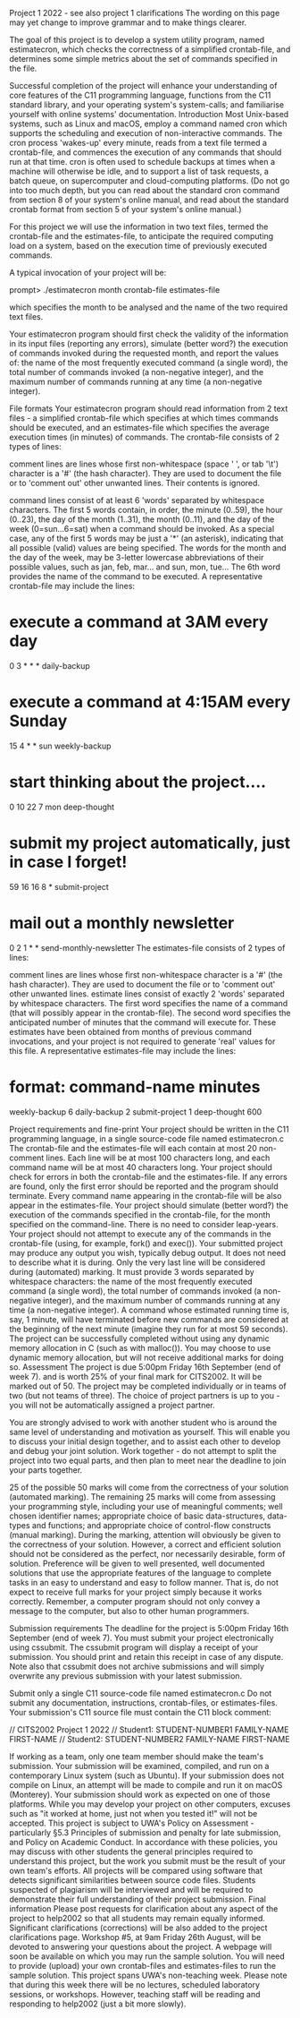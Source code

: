 Project 1 2022 - see also project 1 clarifications
The wording on this page may yet change to improve grammar and to make things clearer.

The goal of this project is to develop a system utility program, named estimatecron, which checks the correctness of a simplified crontab-file, and determines some simple metrics about the set of commands specified in the file.
 
Successful completion of the project will enhance your understanding of core features of the C11 programming language, functions from the C11 standard library, and your operating system's system-calls; and familiarise yourself with online systems' documentation.
Introduction
Most Unix-based systems, such as Linux and macOS, employ a command named cron which supports the scheduling and execution of non-interactive commands. The cron process 'wakes-up' every minute, reads from a text file termed a crontab-file, and commences the execution of any commands that should run at that time. cron is often used to schedule backups at times when a machine will otherwise be idle, and to support a list of task requests, a batch queue, on supercomputer and cloud-computing platforms.
(Do not go into too much depth, but you can read about the standard cron command from section 8 of your system's online manual, and read about the standard crontab format from section 5 of your system's online manual.)

For this project we will use the information in two text files, termed the crontab-file and the estimates-file, to anticipate the required computing load on a system, based on the execution time of previously executed commands.

A typical invocation of your project will be:

prompt>  ./estimatecron  month  crontab-file  estimates-file

which specifies the month to be analysed and the name of the two required text files.

Your estimatecron program should first check the validity of the information in its input files (reporting any errors), simulate (better word?) the execution of commands invoked during the requested month, and report the values of:  the name of the most frequently executed command (a single word), the total number of commands invoked (a non-negative integer), and the maximum number of commands running at any time (a non-negative integer).

File formats
Your estimatecron program should read information from 2 text files - a simplified crontab-file which specifies at which times commands should be executed, and an estimates-file which specifies the average execution times (in minutes) of commands.
The crontab-file consists of 2 types of lines:

comment lines are lines whose first non-whitespace (space ' ', or tab '\t') character is a '#' (the hash character). They are used to document the file or to 'comment out' other unwanted lines. Their contents is ignored.

command lines consist of at least 6 'words' separated by whitespace characters. The first 5 words contain, in order,  the minute (0..59), the hour (0..23), the day of the month (1..31), the month (0..11), and the day of the week (0=sun...6=sat)  when a command should be invoked. As a special case, any of the first 5 words may be just a '*' (an asterisk), indicating that all possible (valid) values are being specified. The words for the month and the day of the week, may be 3-letter lowercase abbreviations of their possible values, such as jan, feb, mar... and sun, mon, tue... The 6th word provides the name of the command to be executed.
A representative crontab-file may include the lines:


# execute a command at 3AM every day
0 3 * * *      daily-backup
#
# execute a command at 4:15AM every Sunday
15 4 * * sun   weekly-backup
#
# start thinking about the project....
0 10 22 7 mon  deep-thought
#
# submit my project automatically, just in case I forget!
59 16 16 8 *   submit-project
#
# mail out a monthly newsletter
0 2 1 * *      send-monthly-newsletter
The estimates-file consists of 2 types of lines:

comment lines are lines whose first non-whitespace character is a '#' (the hash character). They are used to document the file or to 'comment out' other unwanted lines.
estimate lines consist of exactly 2 'words' separated by whitespace characters. The first word specifies the name of a command (that will possibly appear in the crontab-file). The second word specifies the anticipated number of minutes that the command will execute for. These estimates have been obtained from months of previous command invocations, and your project is not required to generate 'real' values for this file.
A representative estimates-file may include the lines:


# format:  command-name   minutes
weekly-backup   6
daily-backup    2
submit-project  1
deep-thought    600


Project requirements and fine-print
Your project should be written in the C11 programming language, in a single source-code file named estimatecron.c
The crontab-file and the estimates-file will each contain at most 20 non-comment lines. Each line will be at most 100 characters long, and each command name will be at most 40 characters long.
Your project should check for errors in both the crontab-file and the estimates-file. If any errors are found, only the first error should be reported and the program should terminate.
Every command name appearing in the crontab-file will be also appear in the estimates-file.
Your project should simulate (better word?) the execution of the commands specified in the crontab-file, for the month specified on the command-line. There is no need to consider leap-years.
Your project should not attempt to execute any of the commands in the crontab-file (using, for example, fork() and exec()).
Your submitted project may produce any output you wish, typically debug output. It does not need to describe what it is during. Only the very last line will be considered during (automated) marking. It must provide 3 words separated by whitespace characters:
the name of the most frequently executed command (a single word),
the total number of commands invoked (a non-negative integer), and
the maximum number of commands running at any time (a non-negative integer).
A command whose estimated running time is, say, 1 minute, will have terminated before new commands are considered at the beginning of the next minute (imagine they run for at most 59 seconds).
The project can be successfully completed without using any dynamic memory allocation in C (such as with malloc()). You may choose to use dynamic memory allocation, but will not receive additional marks for doing so.
Assessment
The project is due 5:00pm Friday 16th September (end of week 7). and is worth 25% of your final mark for CITS2002. It will be marked out of 50.
The project may be completed individually or in teams of two (but not teams of three). The choice of project partners is up to you - you will not be automatically assigned a project partner.

You are strongly advised to work with another student who is around the same level of understanding and motivation as yourself. This will enable you to discuss your initial design together, and to assist each other to develop and debug your joint solution. Work together - do not attempt to split the project into two equal parts, and then plan to meet near the deadline to join your parts together.

25 of the possible 50 marks will come from the correctness of your solution (automated marking).
The remaining 25 marks will come from assessing your programming style, including your use of meaningful comments; well chosen identifier names; appropriate choice of basic data-structures, data-types and functions; and appropriate choice of control-flow constructs (manual marking).
During the marking, attention will obviously be given to the correctness of your solution. However, a correct and efficient solution should not be considered as the perfect, nor necessarily desirable, form of solution. Preference will be given to well presented, well documented solutions that use the appropriate features of the language to complete tasks in an easy to understand and easy to follow manner. That is, do not expect to receive full marks for your project simply because it works correctly. Remember, a computer program should not only convey a message to the computer, but also to other human programmers.

Submission requirements
The deadline for the project is 5:00pm Friday 16th September (end of week 7).
You must submit your project electronically using cssubmit.
The cssubmit program will display a receipt of your submission. You should print and retain this receipt in case of any dispute. Note also that cssubmit does not archive submissions and will simply overwrite any previous submission with your latest submission.

Submit only a single C11 source-code file named estimatecron.c
Do not submit any documentation, instructions, crontab-files, or estimates-files.
Your submission's C11 source file must contain the C11 block comment:

//  CITS2002 Project 1 2022
//  Student1:   STUDENT-NUMBER1   FAMILY-NAME   FIRST-NAME
//  Student2:   STUDENT-NUMBER2   FAMILY-NAME   FIRST-NAME

If working as a team, only one team member should make the team's submission.
Your submission will be examined, compiled, and run on a contemporary Linux system (such as Ubuntu). If your submission does not compile on Linux, an attempt will be made to compile and run it on macOS (Monterey). Your submission should work as expected on one of those platforms. While you may develop your project on other computers, excuses such as "it worked at home, just not when you tested it!"  will not be accepted.
This project is subject to UWA's Policy on Assessment - particularly §5.3 Principles of submission and penalty for late submission, and Policy on Academic Conduct. In accordance with these policies, you may discuss with other students the general principles required to understand this project, but the work you submit must be the result of your own team's efforts. All projects will be compared using software that detects significant similarities between source code files. Students suspected of plagiarism will be interviewed and will be required to demonstrate their full understanding of their project submission.
Final information
Please post requests for clarification about any aspect of the project to help2002 so that all students may remain equally informed.
Significant clarifications (corrections) will be also added to the project clarifications page.
Workshop #5, at 9am Friday 26th August, will be devoted to answering your questions about the project.
A webpage will soon be available on which you may run the sample solution. You will need to provide (upload) your own crontab-files and estimates-files to run the sample solution.
This project spans UWA's non-teaching week. Please note that during this week there will be no lectures, scheduled laboratory sessions, or workshops. However, teaching staff will be reading and responding to help2002 (just a bit more slowly).

